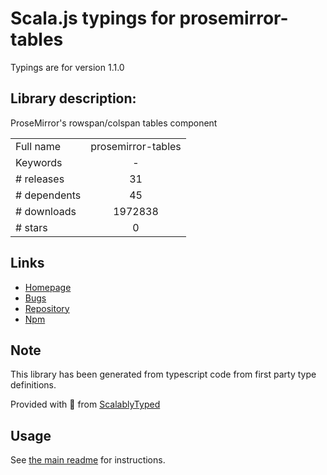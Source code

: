 
# Scala.js typings for prosemirror-tables

Typings are for version 1.1.0

## Library description:
ProseMirror's rowspan/colspan tables component

|                    |                 |
| ------------------ | :-------------: |
| Full name          | prosemirror-tables |
| Keywords           | - |
| # releases         | 31 |
| # dependents       | 45 |
| # downloads        | 1972838 |
| # stars            | 0 |

## Links
- [Homepage](https://github.com/prosemirror/prosemirror-tables#readme)
- [Bugs](https://github.com/prosemirror/prosemirror-tables/issues)
- [Repository](https://github.com/prosemirror/prosemirror-tables)
- [Npm](https://www.npmjs.com/package/prosemirror-tables)
    


## Note
This library has been generated from typescript code from first party type definitions.

Provided with :purple_heart: from [ScalablyTyped](https://github.com/oyvindberg/ScalablyTyped)

## Usage
See [the main readme](../../readme.md) for instructions.


